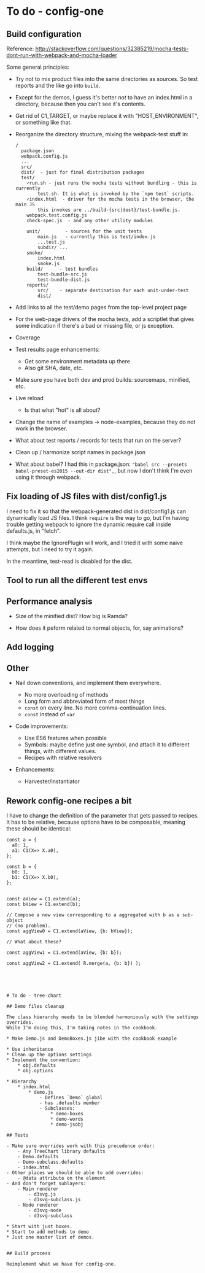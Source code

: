 # To do - config-one

## Build configuration

Reference: http://stackoverflow.com/questions/32385219/mocha-tests-dont-run-with-webpack-and-mocha-loader

Some general principles:

* Try not to mix product files into the same directories as sources. So test
  reports and the like go into `build`.
* Except for the demos, I guess it's better *not* to have an index.html in a
  directory, because then you can't see it's contents.




* Get rid of C1_TARGET, or maybe replace it with "HOST_ENVIRONMENT", or
  something like that.








* Reorganize the directory structure, mixing the webpack-test stuff in:

    ```
    /
      package.json
      webpack.config.js
      ...
      src/
      dist/  - just for final distribution packages
      test/
        ✓run.sh - just runs the mocha tests without bundling - this is currently
            test.sh. It is what is invoked by the `npm test` scripts.
        ✓index.html  - driver for the mocha tests in the browser, the main JS
            this invokes are ../build-{src|dest}/test-bundle.js.
        webpack.test.config.js
        check-spec.js  - and any other utility modules

        unit/         - sources for the unit tests
            main.js   - currently this is test/index.js
            ...test.js
            subdir/ ...
        smoke/
            index.html
            smoke.js
        build/      - test bundles
            test-bundle-src.js
            test-bundle-dist.js
        reports/
            src/    - separate destination for each unit-under-test
            dist/

* Add links to all the test/demo pages from the top-level project page
* For the web-page drivers of the mocha tests, add a scriptlet that gives
  some indication if there's a bad or missing file, or js exception.

* Coverage

* Test results page enhancements:
    * Get some environment metadata up there
    * Also git SHA, date, etc.

* Make sure you have both dev and prod builds: sourcemaps, minified, etc.

* Live reload
    * Is that what "hot" is all about?

* Change the name of examples -> node-examples, because they do not work in 
  the browser.

* What about test reports / records for tests that run on the server?

* Clean up / harmonize script names in package.json

* What about babel? I had this in package.json:
  `"babel src --presets babel-preset-es2015 --out-dir dist",`, but now
  I don't think I'm even using it through webpack.


## Fix loading of JS files with dist/config1.js

I need to fix it so that the webpack-generated dist in dist/config1.js can 
dynamically load JS files. I think `require` is the way to go, but I'm having 
trouble getting webpack to ignore the dynamic require call inside defaults.js,
in "fetch".

I think maybe the IgnorePlugin will work, and I tried it with some naive attempts,
but I need to try it again.

In the meantime, test-read is disabled for the dist.



## Tool to run all the different test envs





## Performance analysis

* Size of the minified dist? How big is Ramda?

* How does it peform related to normal objects, for, say animations?


## Add logging


## Other

* Nail down conventions, and implement them everywhere.
    * No more overloading of methods
    * Long form and abbreviated form of most things
    * `const` on every line. No more comma-continuation lines.
    * `const` instead of `var`

* Code improvements:
    * Use ES6 features when possible
    * Symbols: maybe define just one symbol, and attach it to different things,
      with different values.
    * Recipes with relative resolvers

* Enhancements:
    * Harvester/instantiator


## Rework config-one recipes a bit

I have to change the definition of the parameter that gets passed to recipes.
It has to be relative, because options have to be composable, meaning these 
should be identical:

```
const a = {
  a0: 1,
  a1: C1(X=> X.a0),
};

const b = {
  b0: 1,
  b1: C1(X=> X.b0),
};


const aView = C1.extend(a);
const bView = C1.extend(b);

// Compose a new view corresponding to a aggregated with b as a sub-object
// (no problem).
const aggView0 = C1.extend(aView, {b: bView});

// What about these?

const aggView1 = C1.extend(aView, {b: b});

const aggView2 = C1.extend( R.merge(a, {b: b}) );





# To do - tree-chart

## Demo files cleanup

The class hierarchy needs to be blended harmoniously with the settings overrides.
While I'm doing this, I'm taking notes in the cookbook.

* Make Demo.js and DemoBoxes.js jibe with the cookbook example

* Use inheritance
* Clean up the options settings
* Implement the convention:
    * obj.defaults
    * obj.options

* Hierarchy
    * index.html
        * demo.js 
            - Defines `Demo` global
            - has .defaults member
            - Subclasses:
                * demo-boxes 
                * demo-words
                * demo-jsobj

## Tests

- Make sure overrides work with this precedence order:
    - Any TreeChart library defaults
    - Demo.defaults
    - Demo-subclass.defaults
    - index.html
- Other places we should be able to add overrides:
    - @data attribute on the element
- And don't forget sublayers:
    - Main renderer
        - d3svg.js
        - d3svg-subclass.js
    - Node renderer
        - d3svg-node
        - d3svg-subclass

* Start with just boxes.
* Start to add methods to demo
* Just one master list of demos.


## Build process

Reimplement what we have for config-one.




